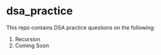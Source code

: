# dsa_practice

This repo contains DSA practice questions on the following:

1. Recursion
2. Coming Soon